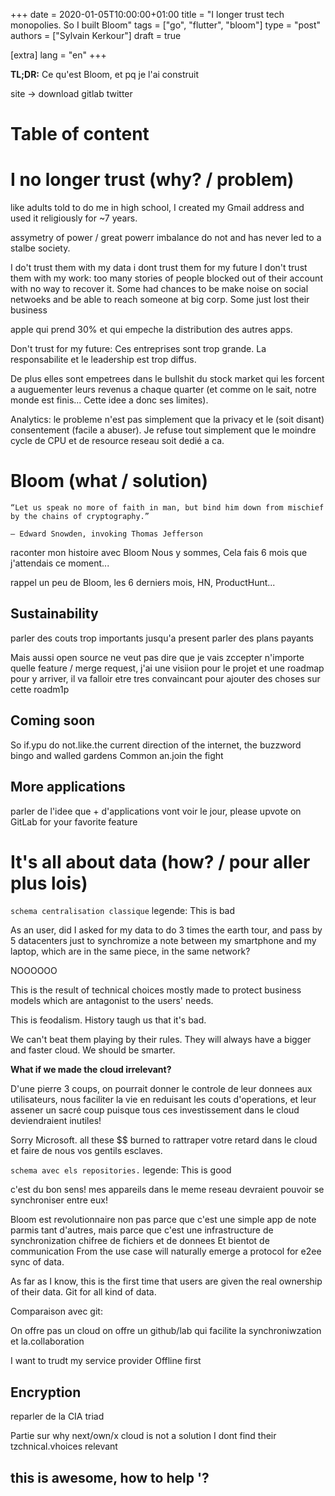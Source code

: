 +++
date = 2020-01-05T10:00:00+01:00
title = "I longer trust tech monopolies. So I built Bloom"
tags = ["go", "flutter", "bloom"]
type = "post"
authors = ["Sylvain Kerkour"]
draft = true

[extra]
lang = "en"
+++

**TL;DR:**
Ce qu'est Bloom, et pq je l'ai construit

site -> download
gitlab
twitter


# Table of content

# I no longer trust (why? / problem)


like adults told to do me in high school, I created my Gmail address and used it religiously for ~7 years.



assymetry of power / great powerr imbalance do not and has never led to a stalbe society.

I do't trust them with my data
i dont trust them for my future
I don't trust them with my work: too many stories of people blocked out of their account with no way to
recover it. Some had chances to be make noise on social netwoeks and be able to reach someone at big corp.
Some just lost their business

apple qui prend 30% et qui empeche la distribution des autres apps.

Don't trust for my future:
Ces entreprises sont trop grande. La responsabilite et le leadership est trop diffus.

De plus elles sont empetrees dans le bullshit du stock market qui les forcent a auguementer leurs revenus
a chaque quarter (et comme on le sait, notre monde est finis... Cette idee a donc ses limites).


Analytics: le probleme n'est pas simplement que la privacy et le (soit disant) consentement (facile a abuser).
Je refuse tout simplement que le moindre cycle de CPU et de resource reseau soit dedié a ca.


# Bloom (what / solution)



    “Let us speak no more of faith in man, but bind him down from mischief by the chains of cryptography.”

    — Edward Snowden, invoking Thomas Jefferson


raconter mon histoire avec Bloom
Nous y sommes, Cela fais 6 mois que j'attendais ce moment...

rappel un peu de Bloom, les 6 derniers mois, HN, ProductHunt...

## Sustainability

parler des couts trop importants jusqu'a present
parler des plans payants

Mais aussi open source ne veut pas dire que je vais zccepter n'importe quelle feature / merge request, j'ai une visiion pour le projet et une roadmap pour y arriver, il va falloir etre tres convaincant pour ajouter des choses sur cette roadm1p


## Coming soon

So if.ypu do not.like.the current direction of the internet, the buzzword bingo and walled gardens Common an.join the fight

## More applications

parler de l'idee que + d'applications vont voir le jour, please upvote on GitLab for your favorite feature


# It's all about data (how? / pour aller plus lois)

`schema centralisation classique`
legende: This is bad


As an user, did I asked for my data to do 3 times the earth tour, and pass by 5 datacenters just to synchromize
a note between my smartphone and my laptop, which are in the same piece, in the same network?

NOOOOOO

This is the result of technical choices mostly made to protect business models which are antagonist
to the users' needs.

This is feodalism. History taugh us that it's bad.

We can't beat them playing by their rules. They will always have a bigger and faster cloud. We should be smarter.


**What if we made the cloud irrelevant?**

D'une pierre 3 coups, on pourrait donner le controle de leur donnees aux utilisateurs,
nous faciliter la vie en reduisant les couts d'operations, et leur assener un sacré coup puisque tous ces
investissement dans le cloud deviendraient inutiles!

Sorry Microsoft. all these $$ burned to rattraper votre retard dans le cloud et faire de nous vos gentils esclaves.


`schema avec els repositories.`
legende: This is good

c'est du bon sens! mes appareils dans le meme reseau devraient pouvoir se synchroniser entre eux!

Bloom est revolutionnaire non pas parce que c'est une simple app de note parmis tant d'autres,
mais parce que c'est une infrastructure de synchronization chifree de fichiers et de donnees
Et bientot de communication
From the use case will naturally emerge a protocol for e2ee sync of data.

As far as I know, this is the first time that users are given the real ownership of their data.
Git for all kind of data.

Comparaison avec git:


On offre pas un cloud
on offre un github/lab qui facilite la synchroniwzation et la.collaboration

I want to trudt my service provider
Offline first


## Encryption

reparler de la CIA triad



Partie sur why next/own/x cloud is not a solution
I dont find their tzchnical.vhoices relevant



##  this is awesome, how to help '?

